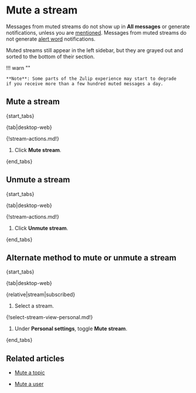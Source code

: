 # Mute a stream

Messages from muted streams do not show up in **All messages** or generate
notifications, unless you are
[mentioned](/help/mention-a-user-or-group). Messages from muted streams
do not generate [alert word](/help/pm-mention-alert-notifications#alert-words) notifications.

Muted streams still appear in the left sidebar, but they are grayed out and
sorted to the bottom of their section.

!!! warn ""

    **Note**: Some parts of the Zulip experience may start to degrade
    if you receive more than a few hundred muted messages a day.

## Mute a stream

{start_tabs}

{tab|desktop-web}

{!stream-actions.md!}

1. Click **Mute stream**.

{end_tabs}


## Unmute a stream

{start_tabs}

{tab|desktop-web}

{!stream-actions.md!}

1. Click **Unmute stream**.

{end_tabs}

## Alternate method to mute or unmute a stream

{start_tabs}

{tab|desktop-web}

{relative|stream|subscribed}

1. Select a stream.

{!select-stream-view-personal.md!}

1. Under **Personal settings**, toggle **Mute stream**.

{end_tabs}

## Related articles

* [Mute a topic](/help/mute-a-topic)

* [Mute a user](/help/mute-a-user)
